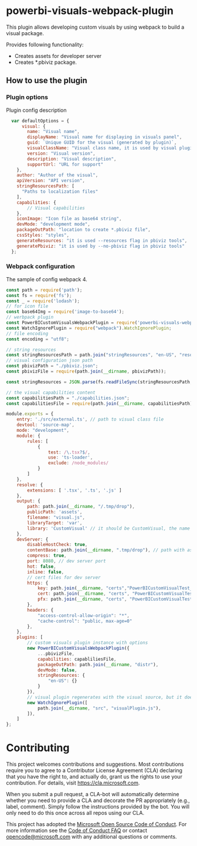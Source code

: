 # powerbi-visuals-webpack-plugin

This plugin allows developing custom visuals by using webpack to build a visual package.

Provides following functionality:

* Creates assets for developer server
* Creates *.pbiviz package.

## How to use the plugin

### Plugin options

Plugin config description

```JavaScript
  var defaultOptions = {
      visual: {
        name: "Visual name",
        displayName: "Visual name for displaying in visuals panel",
        guid: `Unique GUID for the visual (generated by plugin)`,
        visualClassName: "Visual class name, it is used by visual plugin to create instance of the visual",
        version: "Visual version",
        description: "Visual description",
        supportUrl: "URL for support"
    },
    author: "Author of the visual",
    apiVersion: "API version",
    stringResourcesPath: [
      "Paths to localization files"
    ],
    capabilities: {
        // Visual capabilities
    },
    iconImage: "Icon file as base64 string",
    devMode: "development mode",
    packageOutPath: "location to create *.pbiviz file",
    cssStyles: "styles",
    generateResources: "it is used --resources flag in pbiviz tools",
    generatePbiviz: "it is used by --no-pbiviz flag in pbiviz tools"
  };
```

### Webpack configuration

The sample of config  webpack 4.

```JavaScript
const path = require('path');
const fs = require('fs');
const _ = require('lodash');
// for icon file
const base64Img = require('image-to-base64');
// werbpack plugin
const PowerBICustomVisualsWebpackPlugin = require('powerbi-visuals-webpack-plugin');
const WatchIgnorePlugin = require("webpack").WatchIgnorePlugin;
// file encoding
const encoding = "utf8";

// string resources
const stringResourcesPath = path.join("stringResources", "en-US", "resources.json");
// visual configuration json path
const pbivizPath = "./pbiviz.json";
const pbivizFile = require(path.join(__dirname, pbivizPath));

const stringResources = JSON.parse(fs.readFileSync(stringResourcesPath, encoding));

// the visual capabilities content
const capabilitiesPath = "./capabilities.json";
const capabilitiesFile = require(path.join(__dirname, capabilitiesPath));

module.exports = {
    entry: './src/external.ts', // path to visual class file
    devtool: 'source-map',
    mode: "development",
    module: {
        rules: [
            {
                test: /\.tsx?$/,
                use: 'ts-loader',
                exclude: /node_modules/
            }
        ]
    },
    resolve: {
        extensions: [ '.tsx', '.ts', '.js' ]
    },
    output: {
        path: path.join(__dirname, "/.tmp/drop"),
        publicPath: 'assets',
        filename: "visual.js",
        libraryTarget: 'var',
        library: 'CustomVisual' // it should be CustomVisual, the name is used by visual plugin to create instance of the visual
    },
    devServer: {
        disableHostCheck: true,
        contentBase: path.join(__dirname, ".tmp/drop"), // path with assets for dev server, they are generated by webpack plugin
        compress: true,
        port: 8080, // dev server port
        hot: false,
        inline: false,
        // cert files for dev server
        https: {
            key: path.join(__dirname, "certs","PowerBICustomVisualTest_public.key"),
            cert: path.join(__dirname, "certs", "PowerBICustomVisualTest_public.cer"),
            pfx: path.join(__dirname, "certs", "PowerBICustomVisualTest_public.pfx"),
        },
        headers: {
            "access-control-allow-origin": "*",
            "cache-control": "public, max-age=0"
        },
    },
    plugins: [
        // custom visuals plugin instance with options
        new PowerBICustomVisualsWebpackPlugin({
            ...pbivizFile,
            capabilities: capabliliesFile,
            packageOutPath: path.join(__dirname, "distr"),
            devMode: false,
            stringResources: {
                "en-US": {}
            }
        }),
        // visual plugin regenerates with the visual source, but it does not require relaunching dev server
        new WatchIgnorePlugin([
            path.join(__dirname, "src", "visualPlugin.js"),
        ]),
    ]
};
```

# Contributing

This project welcomes contributions and suggestions.  Most contributions require you to agree to a
Contributor License Agreement (CLA) declaring that you have the right to, and actually do, grant us
the rights to use your contribution. For details, visit https://cla.microsoft.com.

When you submit a pull request, a CLA-bot will automatically determine whether you need to provide
a CLA and decorate the PR appropriately (e.g., label, comment). Simply follow the instructions
provided by the bot. You will only need to do this once across all repos using our CLA.

This project has adopted the [Microsoft Open Source Code of Conduct](https://opensource.microsoft.com/codeofconduct/).
For more information see the [Code of Conduct FAQ](https://opensource.microsoft.com/codeofconduct/faq/) or
contact [opencode@microsoft.com](mailto:opencode@microsoft.com) with any additional questions or comments.
